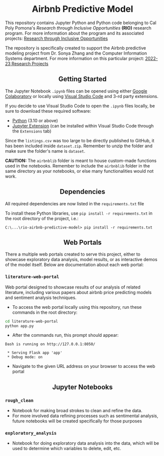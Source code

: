 <h1 align='center'> Airbnb Predictive Model </h1>

This repository contains Jupyter Python and Python code belonging to Cal Poly Pomona's _Research through Inclusive Opportunities_ **(RIO)** research program.
For more information about the program and its associated projects: [Research through Inclusive Opportunities](https://www.cpp.edu/our-cpp/students/rio/index.shtml)

The repository is specifically created to support the Airbnb predictive modeling project from Dr. Sonya Zhang and the Computer Information Systems department. 
For more information on this particular project: [2022-23 Research Projects](https://www.cpp.edu/our-cpp/students/rio/projects.shtml) 

<h2 align='center'> Getting Started </h2>

The Jupyter Notebook `.ipynb` files can be opened using either [Google Colaboratory](https://colab.research.google.com) or locally using [Visual Studio Code](https://code.visualstudio.com) and 3-rd party extensions.

If you decide to use Visual Studio Code to open the `.ipynb` files locally, be sure to download these required software:
* [Python](https://www.python.org/downloads/) (3.10 or above)
* [Jupyter Extension](https://marketplace.visualstudio.com/items?itemName=ms-toolsai.jupyter) (can be installed within Visual Studio Code through the `Extensions` tab)

Since the `listings.csv` was too large to be directly published to GitHub, it has been included inside `dataset.zip`. Remember to unzip the folder and make sure the folder's name is `dataset`.

**CAUTION:** The `airbnblib` folder is meant to house custom-made functions used in the notebooks. Remember to include the `airbnblib` folder in the same directory as your notebooks, or else many functionalities would not work.

<h2 align='center'> Dependencies </h2>

All required dependencies are now listed in the `requirements.txt` file

To install these Python libraries, use `pip install -r requirements.txt` in the root directory of the project, i.e.:
```
C:\...\rio-airbnb-predictive-model> pip install -r requirements.txt
```

<h2 align='center'> Web Portals </h2>

There a multiple web portals created to serve this project, either to showcase exploratory data analysis, model results, or as interactive demos of the model itself. Below are documentation about each web portal:

### `literature-web-portal`
Web portal designed to showcase results of our analysis of related literature, including various papers about airbnb price predicting models and sentiment analysis techniques.

* To access the web portal locally using this repository, run these commands in the root directory:
```bash
cd literature-web-portal
python app.py
```
* After the commands run, this prompt should appear:
```
Dash is running on http://127.0.0.1:8050/

 * Serving Flask app 'app'
 * Debug mode: on
```
* Navigate to the given URL address on your browser to access the web portal

<h2 align='center'> Jupyter Notebooks </h2>

### `rough_clean`
* Notebook for making broad strokes to clean and refine the data. 
* For more involved data refining processes such as sentimental analysis, future notebooks will be created specifically for those purposes 

### `exploratory_analysis`
* Notebook for doing exploratory data analysis into the data, which will be used to determine which variables to delete, edit, etc.
